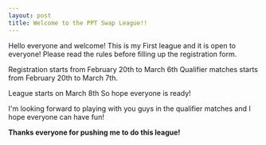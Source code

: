 ```yaml
---
layout: post
title: Welcome to the PPT Swap League!!
---
```


Hello everyone and welcome! This is my First league and it is open to everyone! Please read the rules before filling up the registration form.

Registration starts from February 20th to March 6th Qualifier matches starts from February 20th to March 7th.

League starts on March 8th So hope everyone is ready!

I'm looking forward to playing with you guys in the qualifier matches and I hope everyone can have fun!



**Thanks everyone for pushing me to do this league!**
